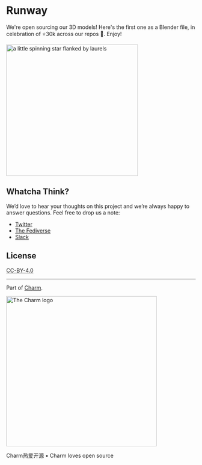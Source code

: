 # Runway

We're open sourcing our 3D models! Here's the first one as a Blender file, in celebration of ⭐30k across our repos 🙏. Enjoy!

<img src="https://stuff.charm.sh/runway/30k.gif" width="350" alt="a little spinning star flanked by laurels">

## Whatcha Think?

We’d love to hear your thoughts on this project and we’re always happy to answer questions. Feel free to drop us a note:

* [Twitter](https://twitter.com/charmcli)
* [The Fediverse](https://mastodon.technology/@charm)
* [Slack](https://charm.sh/slack)

## License

[CC-BY-4.0](https://github.com/charmbracelet/runway/raw/main/LICENSE)

***

Part of [Charm](https://charm.sh).

<a href="https://charm.sh/"><img alt="The Charm logo" src="https://stuff.charm.sh/charm-badge.jpg" width="400"></a>

Charm热爱开源 • Charm loves open source

